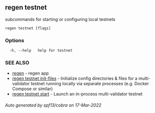 ## regen testnet

subcommands for starting or configuring local testnets

```
regen testnet [flags]
```

### Options

```
  -h, --help   help for testnet
```

### SEE ALSO

* [regen](regen.md)	 - regen app
* [regen testnet init-files](regen_testnet_init-files.md)	 - Initialize config directories & files for a multi-validator testnet running locally via separate processes (e.g. Docker Compose or similar)
* [regen testnet start](regen_testnet_start.md)	 - Launch an in-process multi-validator testnet

###### Auto generated by spf13/cobra on 17-Mar-2022
